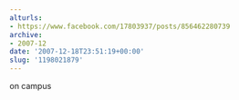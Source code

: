 ```yaml
---
alturls:
- https://www.facebook.com/17803937/posts/856462280739
archive:
- 2007-12
date: '2007-12-18T23:51:19+00:00'
slug: '1198021879'
---
```


on campus

